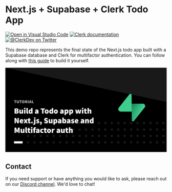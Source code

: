 # Next.js + Supabase + Clerk Todo App

[![Open in Visual Studio Code](https://open.vscode.dev/badges/open-in-vscode.svg)](https://open.vscode.dev/clerkinc/clerk-supabase) [![Clerk documentation](https://img.shields.io/badge/documentation-clerk-green.svg)](https://docs.clerk.dev?utm_source=github&utm_medium=tutorial_repos&utm_campaign=supabase) [![@ClerkDev on Twitter](https://img.shields.io/twitter/follow/ClerkDev?style=social)](https://twitter.com/intent/follow?screen_name=ClerkDev)

This demo repo represents the final state of the Next.js todo app built with a Supabase database and Clerk for multifactor authentication. You can follow along with [this guide](https://clerk.dev/blog/nextjs-supabase-todos-with-multifactor-authentication?utm_source=github&utm_medium=tutorial_repos&utm_campaign=supabase) to build it yourself.

![Build a todo app with Next.js, Supabase and Multifactor auth](./docs/cover.svg)

## Contact

If you need support or have anything you would like to ask, please reach out on our [Discord channel](https://discord.com/invite/b5rXHjAg7A). We'd love to chat!

